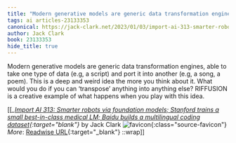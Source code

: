 ```yaml
---
title: "Modern generative models are generic data transformation engines, able to ..."
tags: ai articles-23133353
canonical: https://jack-clark.net/2023/01/03/import-ai-313-smarter-robots-via-foundation-models-stanford-trains-a-small-best-in-class-medical-lm-baidu-builds-a-multilingual-coding-dataset/
author: Jack Clark
book: 23133353
hide_title: true
---
```


Modern generative models are generic data transformation engines, able to take one type of data (e.g, a script) and port it into another (e.g, a song, a poem). This is a deep and weird idea the more you think about it. What would you do if you can ‘transpose’ anything into anything else? RIFFUSION is a creative example of what happens when you play with this idea.


[[<cite>_[Import AI 313: Smarter robots via foundation models; Stanford trains a small best-in-class medical LM; Baidu builds a multilingual coding dataset](https://jack-clark.net/2023/01/03/import-ai-313-smarter-robots-via-foundation-models-stanford-trains-a-small-best-in-class-medical-lm-baidu-builds-a-multilingual-coding-dataset/){:target="_blank"}_</cite> by Jack Clark ![favicon](https://s2.googleusercontent.com/s2/favicons?domain=jack-clark.net){:class="source-favicon"}<br>
_More_: [Readwise URL](https://readwise.io/open/453805081){:target="_blank"}
::wrap]]
